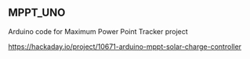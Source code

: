 
<h2>MPPT_UNO</h2>

Arduino code for Maximum Power Point Tracker project

<a href="https://hackaday.io/project/10671-arduino-mppt-solar-charge-controller">https://hackaday.io/project/10671-arduino-mppt-solar-charge-controller</a>

